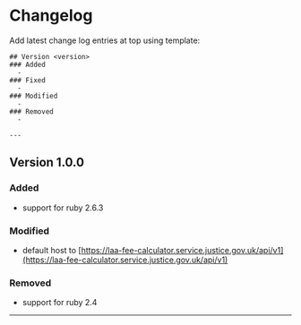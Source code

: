 # Changelog

Add latest change log entries at top using template:

```
## Version <version>
### Added
  -
### Fixed
  -
### Modified
  -
### Removed
  -

---
```

## Version 1.0.0
### Added
  - support for ruby 2.6.3
### Modified
  - default host to [https://laa-fee-calculator.service.justice.gov.uk/api/v1](https://laa-fee-calculator.service.justice.gov.uk/api/v1)
### Removed
  - support for ruby 2.4

---

